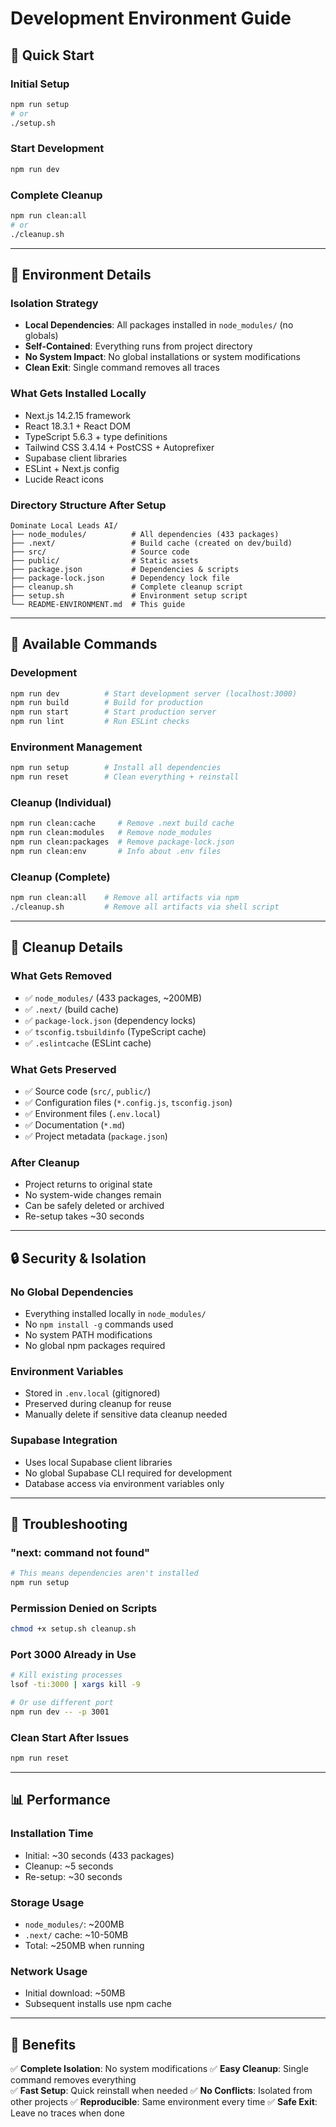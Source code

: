 # Development Environment Guide

## 🎯 Quick Start

### Initial Setup
```bash
npm run setup
# or
./setup.sh
```

### Start Development
```bash
npm run dev
```

### Complete Cleanup
```bash
npm run clean:all
# or
./cleanup.sh
```

---

## 🔧 Environment Details

### Isolation Strategy
- **Local Dependencies**: All packages installed in `node_modules/` (no globals)
- **Self-Contained**: Everything runs from project directory
- **No System Impact**: No global installations or system modifications
- **Clean Exit**: Single command removes all traces

### What Gets Installed Locally
- Next.js 14.2.15 framework
- React 18.3.1 + React DOM
- TypeScript 5.6.3 + type definitions
- Tailwind CSS 3.4.14 + PostCSS + Autoprefixer
- Supabase client libraries
- ESLint + Next.js config
- Lucide React icons

### Directory Structure After Setup
```
Dominate Local Leads AI/
├── node_modules/          # All dependencies (433 packages)
├── .next/                 # Build cache (created on dev/build)
├── src/                   # Source code
├── public/                # Static assets
├── package.json           # Dependencies & scripts
├── package-lock.json      # Dependency lock file
├── cleanup.sh             # Complete cleanup script
├── setup.sh               # Environment setup script
└── README-ENVIRONMENT.md  # This guide
```

---

## 📝 Available Commands

### Development
```bash
npm run dev          # Start development server (localhost:3000)
npm run build        # Build for production  
npm run start        # Start production server
npm run lint         # Run ESLint checks
```

### Environment Management
```bash
npm run setup        # Install all dependencies
npm run reset        # Clean everything + reinstall
```

### Cleanup (Individual)
```bash
npm run clean:cache     # Remove .next build cache
npm run clean:modules   # Remove node_modules
npm run clean:packages  # Remove package-lock.json
npm run clean:env       # Info about .env files
```

### Cleanup (Complete)
```bash
npm run clean:all    # Remove all artifacts via npm
./cleanup.sh         # Remove all artifacts via shell script
```

---

## 🧹 Cleanup Details

### What Gets Removed
- ✅ `node_modules/` (433 packages, ~200MB)
- ✅ `.next/` (build cache)
- ✅ `package-lock.json` (dependency locks)
- ✅ `tsconfig.tsbuildinfo` (TypeScript cache)
- ✅ `.eslintcache` (ESLint cache)

### What Gets Preserved
- ✅ Source code (`src/`, `public/`)
- ✅ Configuration files (`*.config.js`, `tsconfig.json`)
- ✅ Environment files (`.env.local`)
- ✅ Documentation (`*.md`)
- ✅ Project metadata (`package.json`)

### After Cleanup
- Project returns to original state
- No system-wide changes remain
- Can be safely deleted or archived
- Re-setup takes ~30 seconds

---

## 🔒 Security & Isolation

### No Global Dependencies
- Everything installed locally in `node_modules/`
- No `npm install -g` commands used
- No system PATH modifications
- No global npm packages required

### Environment Variables
- Stored in `.env.local` (gitignored)
- Preserved during cleanup for reuse
- Manually delete if sensitive data cleanup needed

### Supabase Integration
- Uses local Supabase client libraries
- No global Supabase CLI required for development
- Database access via environment variables only

---

## 🚨 Troubleshooting

### "next: command not found"
```bash
# This means dependencies aren't installed
npm run setup
```

### Permission Denied on Scripts
```bash
chmod +x setup.sh cleanup.sh
```

### Port 3000 Already in Use
```bash
# Kill existing processes
lsof -ti:3000 | xargs kill -9

# Or use different port
npm run dev -- -p 3001
```

### Clean Start After Issues
```bash
npm run reset
```

---

## 📊 Performance

### Installation Time
- Initial: ~30 seconds (433 packages)
- Cleanup: ~5 seconds
- Re-setup: ~30 seconds

### Storage Usage
- `node_modules/`: ~200MB
- `.next/` cache: ~10-50MB
- Total: ~250MB when running

### Network Usage
- Initial download: ~50MB
- Subsequent installs use npm cache

---

## 🎁 Benefits

✅ **Complete Isolation**: No system modifications
✅ **Easy Cleanup**: Single command removes everything  
✅ **Fast Setup**: Quick reinstall when needed
✅ **No Conflicts**: Isolated from other projects
✅ **Reproducible**: Same environment every time
✅ **Safe Exit**: Leave no traces when done